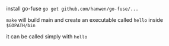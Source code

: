 install go-fuse `go get github.com/hanwen/go-fuse/...`

`make` will build main and create an executable called `hello` inside `$GOPATH/bin`

it can be called simply with `hello`

